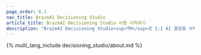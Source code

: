 ```yaml
---
page_order: 0.1
nav_title: BrazeAI Decisioning Studio
article_title: BrazeAI Decisioning Studio 사용 시작하기 
description: "BrazeAI Decisioning Studio<sup>TM</sup>로 1:1 AI 결정을 시작하여 모든 비즈니스 지표를 극대화하세요"
---
```


{% multi_lang_include decisioning_studio/about.md %}
